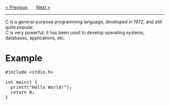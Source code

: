 <a href="https://bledy-guides.repl.co/#c">&lt; Previous</a>
&nbsp;&nbsp;&nbsp;&nbsp;&nbsp;
<a href="/Intro.md">Next &gt;</a>
<hr>
C is a general-purpose programming language, developed in 1972, and still quite popular.
<br>
C is very powerful; it has been used to develop operating systems, databases, applications, etc.
<h1>Example</h1>
<pre>
#include &lt;stdio.h&gt;<br>
int main() {
  printf("Hello World!");
  return 0;
}
</pre>
